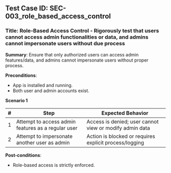 ## Test Case ID: SEC-003_role_based_access_control
### Title: Role-Based Access Control - Rigorously test that users cannot access admin functionalities or data, and admins cannot impersonate users without due process

**Summary**: Ensure that only authorized users can access admin features/data, and admins cannot impersonate users without proper process.

**Preconditions**: 
- App is installed and running.
- Both user and admin accounts exist.

**Scenario 1**

| # | Step                                      | Expected Behavior                                       |
|---|-------------------------------------------|--------------------------------------------------------|
| 1 | Attempt to access admin features as a regular user | Access is denied; user cannot view or modify admin data|
| 2 | Attempt to impersonate another user as admin | Action is blocked or requires explicit process/logging |

**Post-conditions**:
- Role-based access is strictly enforced.
